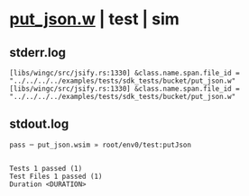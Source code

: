 # [put_json.w](../../../../../../examples/tests/sdk_tests/bucket/put_json.w) | test | sim

## stderr.log
```log
[libs/wingc/src/jsify.rs:1330] &class.name.span.file_id = "../../../../examples/tests/sdk_tests/bucket/put_json.w"
[libs/wingc/src/jsify.rs:1330] &class.name.span.file_id = "../../../../examples/tests/sdk_tests/bucket/put_json.w"
```

## stdout.log
```log
pass ─ put_json.wsim » root/env0/test:putJson
 
 
Tests 1 passed (1)
Test Files 1 passed (1)
Duration <DURATION>
```

